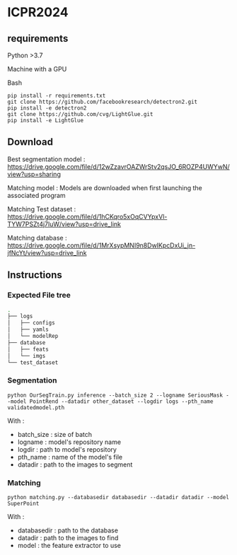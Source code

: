 # ICPR2024

## requirements 

Python >3.7

Machine with a GPU

Bash

```
pip install -r requirements.txt
git clone https://github.com/facebookresearch/detectron2.git
pip install -e detectron2
git clone https://github.com/cvg/LightGlue.git
pip install -e LightGlue
```

## Download 

Best segmentation model : https://drive.google.com/file/d/12wZzavrOAZWrStv2qsJO_6ROZP4UWYwN/view?usp=sharing

Matching model : Models are downloaded when first launching the associated program

Matching Test dataset : https://drive.google.com/file/d/1hCKqro5xOqCVYpxVl-TYW7PSZt4j7luW/view?usp=drive_link

Matching database : https://drive.google.com/file/d/1MrXsypMNI9n8DwIKpcDxUi_jn-jfNcYt/view?usp=drive_link

## Instructions

### Expected File tree
```bash
.
├── logs
│   ├── configs
│   ├── yamls
│   └── modelRep
├── database
│   ├── feats
│   └── imgs
└── test_dataset
```
### Segmentation

```
python OurSegTrain.py inference --batch_size 2 --logname SeriousMask --model PointRend --datadir other_dataset --logdir logs --pth_name  validatedmodel.pth
```

With :
- batch_size : size of batch
- logname : model's repository name
- logdir : path to model's repository
- pth_name : name of the model's file
- datadir : path to the images to segment

### Matching 

```
python matching.py --databasedir databasedir --datadir datadir --model SuperPoint
```

With :
- databasedir : path to the database
- datadir : path to the images to find
- model : the feature extractor to use
